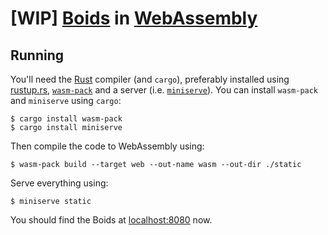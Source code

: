 # [WIP] [Boids](http://www.red3d.com/cwr/boids/) in [WebAssembly](https://webassembly.org/)

## Running

You'll need the [Rust](https://www.rust-lang.org/) compiler (and `cargo`), preferably installed using [rustup.rs](https://rustup.rs), [`wasm-pack`](https://lib.rs/crates/wasm-pack) and a server (i.e. [`miniserve`](https://lib.rs/crates/miniserve)).
You can install `wasm-pack` and `miniserve` using `cargo`:
```console
$ cargo install wasm-pack
$ cargo install miniserve
```

Then compile the code to WebAssembly using:
```console
$ wasm-pack build --target web --out-name wasm --out-dir ./static
```

Serve everything using:
```console
$ miniserve static
```

You should find the Boids at [localhost:8080](localhost:8080) now.
